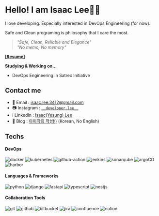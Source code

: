# Hello! I am Isaac Lee👋🏻
I love developing. Especially interested in DevOps Engineering (for now).

Safe and Clean programing is philosophy that I care the most.

> _"Safe, Clean, Reliable and Elegance"_  
> _"No memo, No memory"_

**[[Resume]](https://isaaclys.notion.site/Isaac-Lee-5fc30bdde577474688e1bd1ec91f54ca)**

**Studying & Working on...**
- DevOps Engineering in Satrec Initiative

## Contact me
- 📧 Email : isaac.lee.3412@gmail.com
- 📷 Instagram : [`__developer.lee__`](https://www.instagram.com/__developer.lee__/)
- ℹ️ LinkedIn : [Isaac(Yesung) Lee](https://www.linkedin.com/in/isaac-lee-0221/)
- 📝 Blog : [아이작의 작(作)](https://isaaclee.tistory.com/) (Korean, No English)
  
## Techs
#### DevOps
![docker](https://img.shields.io/badge/Docker-2496ED.svg?style=for-the-badge&logo=Docker&logoColor=white)
![kubernetes](https://img.shields.io/badge/Kubernetes-326CE5.svg?style=for-the-badge&logo=Kubernetes&logoColor=white)
![github-action](https://img.shields.io/badge/GitHub%20Actions-2088FF.svg?style=for-the-badge&logo=GitHub-Actions&logoColor=white)
![jenkins](https://img.shields.io/badge/Jenkins-D24939.svg?style=for-the-badge&logo=Jenkins&logoColor=white)
![sonarqube](https://img.shields.io/badge/SonarQube-4E9BCD.svg?style=for-the-badge&logo=SonarQube&logoColor=white)
![argoCD](https://img.shields.io/badge/Argo-EF7B4D.svg?style=for-the-badge&logo=Argo&logoColor=white)
![harbor](https://img.shields.io/badge/Harbor-60B932.svg?style=for-the-badge&logo=Harbor&logoColor=white)

#### Languages & Frameworks
![python](https://img.shields.io/badge/Python-3776AB.svg?style=for-the-badge&logo=Python&logoColor=white)
![django](https://img.shields.io/badge/Django-092E20.svg?style=for-the-badge&logo=Django&logoColor=white)
![fastapi](https://img.shields.io/badge/FastAPI-009688.svg?style=for-the-badge&logo=FastAPI&logoColor=white)
![typescript](https://img.shields.io/badge/TypeScript-3178C6.svg?style=for-the-badge&logo=TypeScript&logoColor=white)
![nestjs](https://img.shields.io/badge/NestJS-E0234E.svg?style=for-the-badge&logo=NestJS&logoColor=white)

#### Collaboration Tools
![git](https://img.shields.io/badge/Git-F05032.svg?style=for-the-badge&logo=Git&logoColor=white)
![github](https://img.shields.io/badge/GitHub-181717.svg?style=for-the-badge&logo=GitHub&logoColor=white)
![bitbucket](https://img.shields.io/badge/Bitbucket-0052CC.svg?style=for-the-badge&logo=Bitbucket&logoColor=white)
![jira](https://img.shields.io/badge/Jira-0052CC.svg?style=for-the-badge&logo=Jira&logoColor=white)
![confluence](https://img.shields.io/badge/Confluence-172B4D.svg?style=for-the-badge&logo=Confluence&logoColor=white)
![notion](https://img.shields.io/badge/Notion-000000.svg?style=for-the-badge&logo=Notion&logoColor=white)




